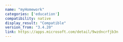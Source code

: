 ```yaml
---
name: "myHomework"
categories: ['education']
compatibility: native
display_result: "Compatible"
version_from: "3.4.20"
link: https://apps.microsoft.com/detail/9wzdncrfjb3n
---
```

